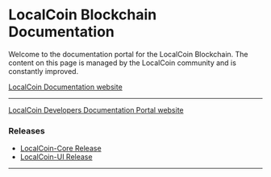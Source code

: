 # LocalCoin Blockchain Documentation

Welcome to the documentation portal for the LocalCoin Blockchain. The content on this page is managed by the LocalCoin community and is constantly improved.

[LocalCoin  Documentation website](http://how.localcoin.works/en/master/)

-------------

[LocalCoin Developers Documentation Portal website](http://dev.localcoin.works/en/master/)


### Releases
- [LocalCoin-Core Release](https://github.com/localcoin/localcoin-core/releases)
- [LocalCoin-UI Release](https://github.com/localcoin/localcoin-ui/releases)

***
